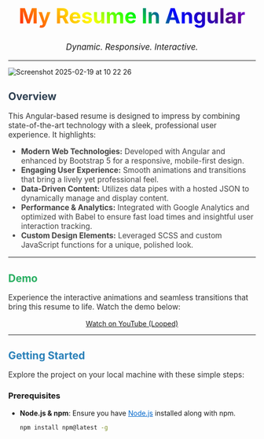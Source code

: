 <!--README -->

<h1 style="text-align: center; font-size: 3em; background: linear-gradient(45deg, #ff0000, #ff7f00, #ffff00, #00ff00, #0000ff, #4b0082, #8f00ff); -webkit-background-clip: text; color: transparent;">
My Resume In Angular
</h1>


<p style="text-align: center; font-style: italic; font-size: 1.2em;">
  Dynamic. Responsive. Interactive.
</p>

---
![Screenshot 2025-02-19 at 10 22 26](https://github.com/user-attachments/assets/fa4aa207-97f2-4a7e-b911-8d8a043ddd12)

## <span style="color:#2c3e50;">Overview</span>

<p style="color: #333; font-size: 1.1em;">
This Angular-based resume is designed to impress by combining state-of-the-art technology with a sleek, professional user experience. It highlights:
</p>
<ul style="color: #444; font-size: 1.1em;">
  <li><strong>Modern Web Technologies:</strong> Developed with Angular and enhanced by Bootstrap 5 for a responsive, mobile-first design.</li>
  <li><strong>Engaging User Experience:</strong> Smooth animations and transitions that bring a lively yet professional feel.</li>
  <li><strong>Data-Driven Content:</strong> Utilizes data pipes with a hosted JSON to dynamically manage and display content.</li>
  <li><strong>Performance & Analytics:</strong> Integrated with Google Analytics and optimized with Babel to ensure fast load times and insightful user interaction tracking.</li>
  <li><strong>Custom Design Elements:</strong> Leveraged SCSS and custom JavaScript functions for a unique, polished look.</li>
</ul>

---

## <span style="color:#27ae60;"> Demo</span>

<p style="color: #333; font-size: 1.1em;">
Experience the interactive animations and seamless transitions that bring this resume to life. Watch the demo below:
</p>

<div style="text-align: center;">
  
  [Watch on YouTube (Looped)](https://www.youtube.com/watch?v=l4KrnkHHdug&loop=1&playlist=l4KrnkHHdug)


</div>


---

## <span style="color:#2980b9;">Getting Started</span>

<p style="color: #333; font-size: 1.1em;">
Explore the project on your local machine with these simple steps:
</p>

### Prerequisites

- **Node.js & npm**: Ensure you have <a href="https://nodejs.org/" style="color: #0066cc;">Node.js</a> installed along with npm.
  ```bash
  npm install npm@latest -g

